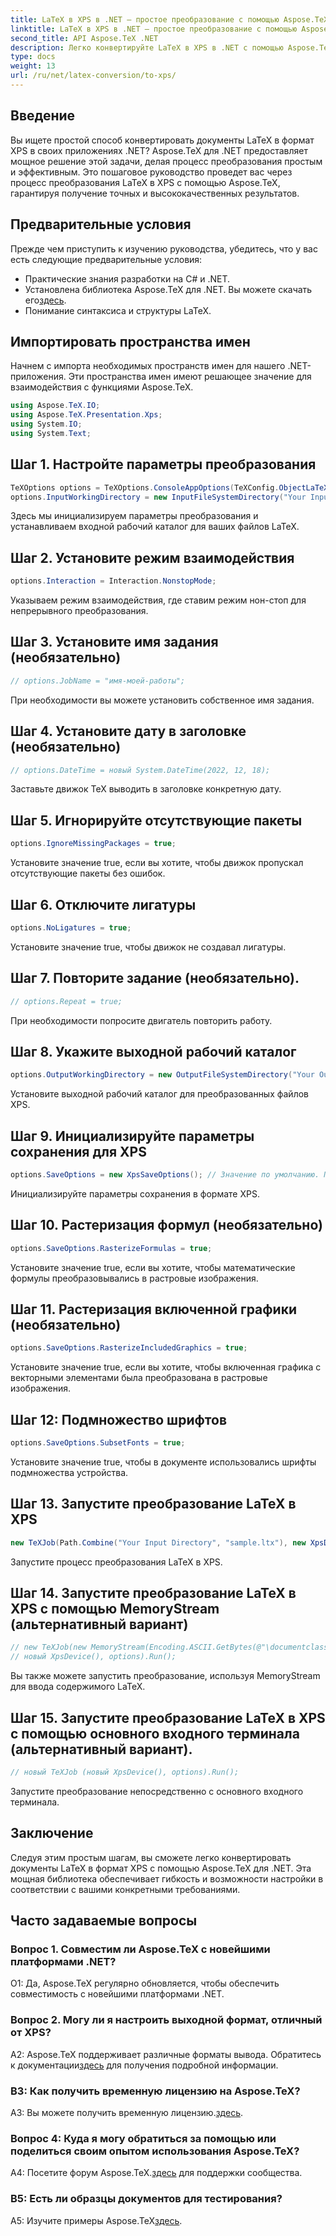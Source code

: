 ```yaml
---
title: LaTeX в XPS в .NET — простое преобразование с помощью Aspose.TeX
linktitle: LaTeX в XPS в .NET — простое преобразование с помощью Aspose.TeX
second_title: API Aspose.TeX .NET
description: Легко конвертируйте LaTeX в XPS в .NET с помощью Aspose.TeX. Качественный, настраиваемый и эффективный.
type: docs
weight: 13
url: /ru/net/latex-conversion/to-xps/
---
```

## Введение

Вы ищете простой способ конвертировать документы LaTeX в формат XPS в своих приложениях .NET? Aspose.TeX для .NET предоставляет мощное решение этой задачи, делая процесс преобразования простым и эффективным. Это пошаговое руководство проведет вас через процесс преобразования LaTeX в XPS с помощью Aspose.TeX, гарантируя получение точных и высококачественных результатов.

## Предварительные условия

Прежде чем приступить к изучению руководства, убедитесь, что у вас есть следующие предварительные условия:

- Практические знания разработки на C# и .NET.
-  Установлена библиотека Aspose.TeX для .NET. Вы можете скачать его[здесь](https://releases.aspose.com/tex/net/).
- Понимание синтаксиса и структуры LaTeX.

## Импортировать пространства имен

Начнем с импорта необходимых пространств имен для нашего .NET-приложения. Эти пространства имен имеют решающее значение для взаимодействия с функциями Aspose.TeX.

```csharp
using Aspose.TeX.IO;
using Aspose.TeX.Presentation.Xps;
using System.IO;
using System.Text;
```

## Шаг 1. Настройте параметры преобразования

```csharp
TeXOptions options = TeXOptions.ConsoleAppOptions(TeXConfig.ObjectLaTeX);
options.InputWorkingDirectory = new InputFileSystemDirectory("Your Input Directory");
```

Здесь мы инициализируем параметры преобразования и устанавливаем входной рабочий каталог для ваших файлов LaTeX.

## Шаг 2. Установите режим взаимодействия

```csharp
options.Interaction = Interaction.NonstopMode;
```

Указываем режим взаимодействия, где ставим режим нон-стоп для непрерывного преобразования.

## Шаг 3. Установите имя задания (необязательно)

```csharp
// options.JobName = "имя-моей-работы";
```

При необходимости вы можете установить собственное имя задания.

## Шаг 4. Установите дату в заголовке (необязательно)

```csharp
// options.DateTime = новый System.DateTime(2022, 12, 18);
```

Заставьте движок TeX выводить в заголовке конкретную дату.

## Шаг 5. Игнорируйте отсутствующие пакеты

```csharp
options.IgnoreMissingPackages = true;
```

Установите значение true, если вы хотите, чтобы движок пропускал отсутствующие пакеты без ошибок.

## Шаг 6. Отключите лигатуры

```csharp
options.NoLigatures = true;
```

Установите значение true, чтобы движок не создавал лигатуры.

## Шаг 7. Повторите задание (необязательно).

```csharp
// options.Repeat = true;
```

При необходимости попросите двигатель повторить работу.

## Шаг 8. Укажите выходной рабочий каталог

```csharp
options.OutputWorkingDirectory = new OutputFileSystemDirectory("Your Output Directory");
```

Установите выходной рабочий каталог для преобразованных файлов XPS.

## Шаг 9. Инициализируйте параметры сохранения для XPS

```csharp
options.SaveOptions = new XpsSaveOptions(); // Значение по умолчанию. Произвольное задание.
```

Инициализируйте параметры сохранения в формате XPS.

## Шаг 10. Растеризация формул (необязательно)

```csharp
options.SaveOptions.RasterizeFormulas = true;
```

Установите значение true, если вы хотите, чтобы математические формулы преобразовывались в растровые изображения.

## Шаг 11. Растеризация включенной графики (необязательно)

```csharp
options.SaveOptions.RasterizeIncludedGraphics = true;
```

Установите значение true, если вы хотите, чтобы включенная графика с векторными элементами была преобразована в растровые изображения.

## Шаг 12: Подмножество шрифтов

```csharp
options.SaveOptions.SubsetFonts = true;
```

Установите значение true, чтобы в документе использовались шрифты подмножества устройства.

## Шаг 13. Запустите преобразование LaTeX в XPS

```csharp
new TeXJob(Path.Combine("Your Input Directory", "sample.ltx"), new XpsDevice(), options).Run();
```

Запустите процесс преобразования LaTeX в XPS.

## Шаг 14. Запустите преобразование LaTeX в XPS с помощью MemoryStream (альтернативный вариант)

```csharp
// new TeXJob(new MemoryStream(Encoding.ASCII.GetBytes(@"\documentclass{article} \begin{document} Hello, World! \end{document}")),
// новый XpsDevice(), options).Run();
```

Вы также можете запустить преобразование, используя MemoryStream для ввода содержимого LaTeX.

## Шаг 15. Запустите преобразование LaTeX в XPS с помощью основного входного терминала (альтернативный вариант).

```csharp
// новый TeXJob (новый XpsDevice(), options).Run();
```

Запустите преобразование непосредственно с основного входного терминала.

## Заключение

Следуя этим простым шагам, вы сможете легко конвертировать документы LaTeX в формат XPS с помощью Aspose.TeX для .NET. Эта мощная библиотека обеспечивает гибкость и возможности настройки в соответствии с вашими конкретными требованиями.

## Часто задаваемые вопросы

### Вопрос 1. Совместим ли Aspose.TeX с новейшими платформами .NET?

О1: Да, Aspose.TeX регулярно обновляется, чтобы обеспечить совместимость с новейшими платформами .NET.

### Вопрос 2. Могу ли я настроить выходной формат, отличный от XPS?

 A2: Aspose.TeX поддерживает различные форматы вывода. Обратитесь к документации[здесь](https://reference.aspose.com/tex/net/) для получения подробной информации.

### В3: Как получить временную лицензию на Aspose.TeX?

 A3: Вы можете получить временную лицензию.[здесь](https://purchase.aspose.com/temporary-license/).

### Вопрос 4: Куда я могу обратиться за помощью или поделиться своим опытом использования Aspose.TeX?

 A4: Посетите форум Aspose.TeX.[здесь](https://forum.aspose.com/c/tex/47) для поддержки сообщества.

### В5: Есть ли образцы документов для тестирования?

 A5: Изучите примеры Aspose.TeX[здесь](https://github.com/aspose-tex/Aspose.TeX-for-.NET).